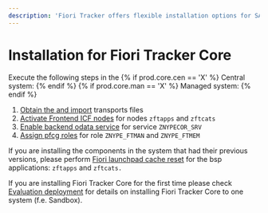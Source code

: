```yaml
---
description: 'Fiori Tracker offers flexible installation options for SAP landscapes. Follow component-specific guides.'
---
```

# Installation for Fiori Tracker Core

Execute the following steps in the {% if  prod.core.cen == 'X' %} Central system: {% endif %} {% if  prod.core.man == 'X' %} Managed system: {% endif %}


1. [Obtain the and import](../../inst/step-1.md) transports files
2. [Activate Frontend ICF nodes](../../inst/step-2.md) for nodes `zftapps` and `zftcats`
3. [Enable backend odata service](../../inst/step-3.md) for service `ZNYPECOR_SRV`
4. [Assign pfcg roles](../../inst/step-4.md) for role `ZNYPE_FTMAN` and `ZNYPE_FTMEM`

If you are installing the components in the system that had their previous versions, please perform [Fiori launchpad cache reset](../../inst/flpcache.md) for the bsp applications: `zftapps` and `zftcats.`

If you are installing Fiori Tracker Core for the first time please check [Evaluation deployment](eval-dep.md) for details on installing Fiori Tracker Core to one system (f.e. Sandbox).
